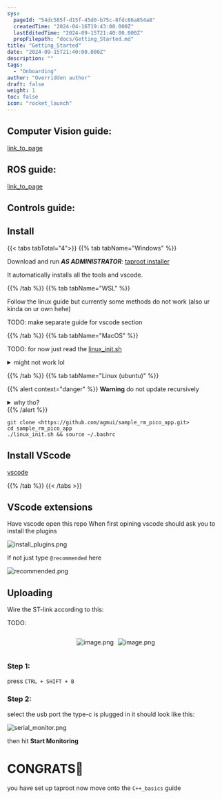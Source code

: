 ```yaml
---
sys:
  pageId: "54dc585f-d15f-45d0-b75c-8fdc66a854a8"
  createdTime: "2024-04-16T19:43:00.000Z"
  lastEditedTime: "2024-09-15T21:40:00.000Z"
  propFilepath: "docs/Getting_Started.md"
title: "Getting_Started"
date: "2024-09-15T21:40:00.000Z"
description: ""
tags:
  - "Onboarding"
author: "Overridden author"
draft: false
weight: 1
toc: false
icon: "rocket_launch"
---
```


## Computer Vision guide:

[link_to_page](86d45bc0-388b-4d26-8848-44f255f73d0e)

## ROS guide:

[link_to_page](3c76c1de-ec8f-46d6-8b0a-294005edc2d5)

## Controls guide:

## Install

{{< tabs tabTotal="4">}}
{{% tab tabName="Windows" %}}

Download and run _**AS ADMINISTRATOR**_: [taproot installer](https://github.com/Thornbots/TeachingFreshies/releases/tag/1.0)

It automatically installs all the tools and vscode.

{{% /tab %}}
{{% tab tabName="WSL" %}}

Follow the linux guide but currently some methods do not work (also ur kinda on ur own hehe)

TODO: make separate guide for vscode section

{{% /tab %}}
{{% tab tabName="MacOS" %}}

TODO: for now just read the [linux_init.sh](https://github.com/agmui/sample_rm_pico_app/blob/main/linux_init.sh)

<details>
<summary>might not work lol</summary>

`brew install libusb pkg-config`

Next install: [vscode](https://code.visualstudio.com/Download)

</details>

{{% /tab %}}
{{% tab tabName="Linux (ubuntu)" %}}

{{% alert context="danger" %}}
**Warning** do not update recursively
<details>
<summary>why tho?</summary>
There are some submodules that may go on for a while (like tinyusb) and I highly
recommend you don't need to get them.
If you want to see what submodules I update just look in `linux_init.sh`
</details>
{{% /alert %}}

```shell
git clone <https://github.com/agmui/sample_rm_pico_app.git>
cd sample_rm_pico_app
./linux_init.sh && source ~/.bashrc
```

## Install VScode

[vscode](https://code.visualstudio.com/Download)

{{% /tab %}}
{{< /tabs >}}

## VScode extensions

Have vscode open this repo
When first opining vscode should ask you to install the plugins

![install_plugins.png](https://prod-files-secure.s3.us-west-2.amazonaws.com/d518164a-d88e-44d1-a4ee-3adb3bd8bce0/89bd30f0-1825-4e77-867b-0a41ce370880/install_plugins.png?X-Amz-Algorithm=AWS4-HMAC-SHA256&X-Amz-Content-Sha256=UNSIGNED-PAYLOAD&X-Amz-Credential=ASIAZI2LB466YUDUIP5C%2F20250317%2Fus-west-2%2Fs3%2Faws4_request&X-Amz-Date=20250317T003938Z&X-Amz-Expires=3600&X-Amz-Security-Token=IQoJb3JpZ2luX2VjEN%2F%2F%2F%2F%2F%2F%2F%2F%2F%2F%2FwEaCXVzLXdlc3QtMiJGMEQCIBhwcp24dZv4FVQlMOrGRYiAXnv8ebligKeOp8sDpGhhAiA9y1sRqHF4cY3F8oKof9HqxCkN8PD9ABTcHLs1UcutFSr%2FAwg3EAAaDDYzNzQyMzE4MzgwNSIMFeAV2UH2ZkZYIYg0KtwDdpdqYrhjh%2FxMPpb4X4k2njunoGJ6hN%2FiV1jvwQ8oVpxZcWXylN%2FsxEfJ%2Fv%2BIU%2FCxXpaZ%2BSfF4q1XmrqOwMVig9qYj5zx4Z9WaEQrxiqcKtNLgjkWpmA2cuPdmDLLXJLrgZf%2BUbkSrPUOh5C%2FvLxdQO%2FTAgUFP5UeADZaqZ8wByeHk99lh518J%2B%2FNwLK%2B1%2F7SbxhG%2BjbukIsoYyxFt1KGdbCI1xn9QQuz%2BBX7xZLjyL8UxIxZWrOHtjpFRpJySuYB3zULXqiDrZKmQQcUf7aQNQvT8yc%2FeaxI7%2FZWgupW0QpxlpwICQItDWCsh9xI3Z2tWpz18lU%2Bl%2BehEkuNODIu8xelxpd06DyZS9QYFy%2FIGRHxyBv7KznUMYMo0KhWfKxYBOKlz9Jycv0BcR3OVeFB5P9zIgvR2aKa6OAqG5TGf7JlfB%2BloK3Wrw0KYxPGssUjMYjI2If7aObmwTgEHiptHwMggP%2FpudEZ2n8CD4AKtQpD47cJXSWcOJMT6fujz%2Bn5FTXyXJuALjaLKXLI0BqaFO%2FXSYelEOn5CMJWZNGWIBH4W5mL%2BdpOchBwmqPlnLaV4ji8DxC5WZ2zvTnft7DdbJQU7fRX2ZgCmvMVaVSSJPpxK%2FHVvHim5jcprm4w0Z3dvgY6pgE6IWmLABgs%2Fd5ENOkpkx2ldL%2BfEyh35oiX5piKDvw9SopCPO6PrNKbgxsFIJjBsocon3WU7TSk1Rwvp%2FJ2Hj1psp7SY%2FGtYouNS60FmyYxxh6hn%2BcQuRS%2F5uWG8dxYuy%2FJcaKzUK8GK9O91dC3bTfHy82ZKbEzL6m28TUm2%2BkAT6F63WqFhfTnlyOzZjrhXqh%2FqOKn0bEutlxgC6R9DXWfejvdpmNj&X-Amz-Signature=c39f573a57a03a655aad83ee1150605052011427d1a952dc747a519b89dd2392&X-Amz-SignedHeaders=host&x-id=GetObject)

If not just type `@recommended` here  

![recommended.png](https://prod-files-secure.s3.us-west-2.amazonaws.com/d518164a-d88e-44d1-a4ee-3adb3bd8bce0/61e661e9-5d85-4dfc-be0d-8d2097a5e793/recommended.png?X-Amz-Algorithm=AWS4-HMAC-SHA256&X-Amz-Content-Sha256=UNSIGNED-PAYLOAD&X-Amz-Credential=ASIAZI2LB466YUDUIP5C%2F20250317%2Fus-west-2%2Fs3%2Faws4_request&X-Amz-Date=20250317T003938Z&X-Amz-Expires=3600&X-Amz-Security-Token=IQoJb3JpZ2luX2VjEN%2F%2F%2F%2F%2F%2F%2F%2F%2F%2F%2FwEaCXVzLXdlc3QtMiJGMEQCIBhwcp24dZv4FVQlMOrGRYiAXnv8ebligKeOp8sDpGhhAiA9y1sRqHF4cY3F8oKof9HqxCkN8PD9ABTcHLs1UcutFSr%2FAwg3EAAaDDYzNzQyMzE4MzgwNSIMFeAV2UH2ZkZYIYg0KtwDdpdqYrhjh%2FxMPpb4X4k2njunoGJ6hN%2FiV1jvwQ8oVpxZcWXylN%2FsxEfJ%2Fv%2BIU%2FCxXpaZ%2BSfF4q1XmrqOwMVig9qYj5zx4Z9WaEQrxiqcKtNLgjkWpmA2cuPdmDLLXJLrgZf%2BUbkSrPUOh5C%2FvLxdQO%2FTAgUFP5UeADZaqZ8wByeHk99lh518J%2B%2FNwLK%2B1%2F7SbxhG%2BjbukIsoYyxFt1KGdbCI1xn9QQuz%2BBX7xZLjyL8UxIxZWrOHtjpFRpJySuYB3zULXqiDrZKmQQcUf7aQNQvT8yc%2FeaxI7%2FZWgupW0QpxlpwICQItDWCsh9xI3Z2tWpz18lU%2Bl%2BehEkuNODIu8xelxpd06DyZS9QYFy%2FIGRHxyBv7KznUMYMo0KhWfKxYBOKlz9Jycv0BcR3OVeFB5P9zIgvR2aKa6OAqG5TGf7JlfB%2BloK3Wrw0KYxPGssUjMYjI2If7aObmwTgEHiptHwMggP%2FpudEZ2n8CD4AKtQpD47cJXSWcOJMT6fujz%2Bn5FTXyXJuALjaLKXLI0BqaFO%2FXSYelEOn5CMJWZNGWIBH4W5mL%2BdpOchBwmqPlnLaV4ji8DxC5WZ2zvTnft7DdbJQU7fRX2ZgCmvMVaVSSJPpxK%2FHVvHim5jcprm4w0Z3dvgY6pgE6IWmLABgs%2Fd5ENOkpkx2ldL%2BfEyh35oiX5piKDvw9SopCPO6PrNKbgxsFIJjBsocon3WU7TSk1Rwvp%2FJ2Hj1psp7SY%2FGtYouNS60FmyYxxh6hn%2BcQuRS%2F5uWG8dxYuy%2FJcaKzUK8GK9O91dC3bTfHy82ZKbEzL6m28TUm2%2BkAT6F63WqFhfTnlyOzZjrhXqh%2FqOKn0bEutlxgC6R9DXWfejvdpmNj&X-Amz-Signature=b2c71774be6630080ca69644da8407b9cea671f5605eb35ce251b7b1a32631a0&X-Amz-SignedHeaders=host&x-id=GetObject)

## Uploading

Wire the ST-link according to this:

TODO:

<div style="display: flex;flex-direction: row; column-gap:10px; max-width: 630px;justify-content: center;">
<div>

![image.png](https://prod-files-secure.s3.us-west-2.amazonaws.com/d518164a-d88e-44d1-a4ee-3adb3bd8bce0/210ecb78-1116-4d7b-b9b7-2292f66fa2c2/image.png?X-Amz-Algorithm=AWS4-HMAC-SHA256&X-Amz-Content-Sha256=UNSIGNED-PAYLOAD&X-Amz-Credential=ASIAZI2LB466X5BKIMPF%2F20250317%2Fus-west-2%2Fs3%2Faws4_request&X-Amz-Date=20250317T003944Z&X-Amz-Expires=3600&X-Amz-Security-Token=IQoJb3JpZ2luX2VjEN%2F%2F%2F%2F%2F%2F%2F%2F%2F%2F%2FwEaCXVzLXdlc3QtMiJGMEQCICWwoeKU6%2F2RhQg94XSB71b3ooYVJWREB3RY%2B7D5XPiCAiATkAmnYjmIrM5rUIKJB6A%2FLVXnt8J0vlqGc9g4bC%2FvFir%2FAwg3EAAaDDYzNzQyMzE4MzgwNSIM5uwxf%2FfVTyoN%2F2lPKtwDtirXDO%2Bs0Z8qJN24iZZA8ybnvtI8w3%2BC2imKgXKKHr5xrGQSD5nn4DnQOMq6LxyC283jOHLoQkUQmzBJ2c11rO%2FFpuafWre6S%2BWS01XamdPmg44GvXV7IhDfxfKDEsMtAG8NLcPF%2By0cs7j6T4wSqNFscHbdP18%2B7frpmK%2BJ1ZoX0yktF5Qb36lz3fOLOxzoAsPaJo2XYyGVAEgjPOl2XnEhap6Wo%2B1oBvQhwG8uTG3ekju%2Fwj4wwkxRxM%2FemtOIHNtF2kP0TLyXLdDeY3%2Br19v1ZoZb1xQPJAK5s0fLCvSm7CAjpMBxtyWP0xofxCYiIffNkxoU9G3tMLqh2CvQm5fK6HloI3hPebIJUjbXYKOeAVvRQ2U2WwW8379UNUUS6cGGbSuzKcQCOF2OpcKFFSPkzpDYO98%2BIqHlTBAGqq1rdTC7l2DyIa%2FcWuAPf1qh83gEN9xzTJMyevbimrdAYxFwwNGgO67pFOdkl0DPE70dE%2B4bsF7pU3dkszout7sNzOtPQWIDGMJqOAQ3T%2FhxnFu%2BvEnm45Lvkx44QqisKl8aLafYs8uDXYWCH6Cxf0a8MF60yURFfXt5ywdO9iTAOGfxqnE1%2FhrTRLEt0Pp1%2F%2F4qSUeO%2BCKAsSB16IMwv53dvgY6pgGUAOgUDTz5y%2FyYi9h%2B3jLcK2oGMRe2ZjJ9QrguW4bJQcVmxeo8qDd7iH5sJpbQ%2BcLOJLe0w5r88tW1WqBP%2BrZkZxU%2BTMk7SVNxETaIIL%2BlDQat8Jw8PnDnr45FagVbngpP9ijhHZq%2B2WJGn%2Bvot6JMjdhSdpMxyWb5YyAa9DGt6wCnRKJU9Wh7h6l4%2FcOzz0J5lBB%2BTkDrOLl64FvekncR81%2BnKv4I&X-Amz-Signature=301fa218cab590d953f5ec335c2f2758e9605926181cd01f571e8ea066312c1b&X-Amz-SignedHeaders=host&x-id=GetObject)

</div>
<div>

![image.png](https://prod-files-secure.s3.us-west-2.amazonaws.com/d518164a-d88e-44d1-a4ee-3adb3bd8bce0/33a0fd0f-8ca6-4a86-8e09-26e95ded1fff/image.png?X-Amz-Algorithm=AWS4-HMAC-SHA256&X-Amz-Content-Sha256=UNSIGNED-PAYLOAD&X-Amz-Credential=ASIAZI2LB466SGFSQKDF%2F20250317%2Fus-west-2%2Fs3%2Faws4_request&X-Amz-Date=20250317T003949Z&X-Amz-Expires=3600&X-Amz-Security-Token=IQoJb3JpZ2luX2VjEN%2F%2F%2F%2F%2F%2F%2F%2F%2F%2F%2FwEaCXVzLXdlc3QtMiJIMEYCIQDmLuiVluPVoxvMfF9ZzktcQ9ya5Guz9N2ohNy41tLpgQIhAMY6FgnXmYdRZSk5UIswilTID60HTeMoRue6WQaus8WYKv8DCDcQABoMNjM3NDIzMTgzODA1IgwWrmaWPF8RlcpYT%2Fwq3AMu%2BnsUXp%2FYQT2cGFuKj%2FKtIa8GWQgHIOuXDPWCIyHGXsPWNAol405FpHHJY%2Bn%2Bsq%2Bw9YUgt4KZnGrX0wUxAs6m8%2F4TTIgAGunIsGe1Oc7NwNVZjkpHTdZH%2Bl6gGnGArkYtqyzshGmddJtwX5pMA8EyzsQ4I1iRtaqNIA2nswlNJHBGuPgfie7qd%2BcLNQpX03OykBmV3J%2FOzM4fBhUDHmNRKMBGB%2FOV2OPVfHVBPmJmsjApAIG6UN1Na1jBJ162qTJWttTf%2FO1z%2FbpTESRtOhvG%2FEduKufMdsFidW%2FdqiAW%2Bg4YydJ2iCqzKoemhnMjbHM5Gj4U0%2FQ%2B0HiEIWH%2FHUwQMp9dPbq%2FcuLJs7eOYcuUtEXlZpjTTzpaL9%2BUGlu1xNDiMg02XJiv07jviOGgIJnN%2BIB3Iv6%2B8tkphZeDyJ5Cc2f34CoxSe6xT1ZJ8lXb4qyPETtpK6eyZJZOr%2FFf9nhkgG%2BvW3Xve471glkqbyT9iDi6LIzh4ZZeppG1h0vT5dGjU8%2BddXvXjFeQsM2POXTmJUG71Lr5Ce8POfi4bKcWV%2BqTDmDI9vt238S6U%2BVy6k08K5NWOxlR3koHEmsa1ngA4GMX%2B4n%2BKKFk5FCrm0iFiU3YE72xPiCxf2us2jDGnd2%2BBjqkAVOBKGsPjG0q7zEQcyGopH0BwKPzk6wsr9TmosV1wU9hJUYi6%2FUwy9o3V2tNzVnNIz1l%2F59MOl5w9pDkiSMxMDrSXcnbpYn41%2B07urhd0dowKmy99vtu8EILneVklFsAYQCJGcx1p0umvBtrsmlaKYw4eviXq%2B%2Fz8bAhuE9p%2FjjsqsIp8jMKLaHODlOVtT%2BvlyRcqUKFnvYJ5YNDU3ymaKNo7Xh7&X-Amz-Signature=030ce8bda30b561f37e5e43ba26c16d8672af3b3a9b5af5d060bc3108be37448&X-Amz-SignedHeaders=host&x-id=GetObject)

</div>
</div>

### Step 1:

press `CTRL + SHIFT + B`

### Step 2:

select the usb port the type-c is plugged in it should look like this:

![serial_monitor.png](https://prod-files-secure.s3.us-west-2.amazonaws.com/d518164a-d88e-44d1-a4ee-3adb3bd8bce0/f03f4774-05d4-4393-b6a0-d5efb6d315ab/serial_monitor.png?X-Amz-Algorithm=AWS4-HMAC-SHA256&X-Amz-Content-Sha256=UNSIGNED-PAYLOAD&X-Amz-Credential=ASIAZI2LB466YUDUIP5C%2F20250317%2Fus-west-2%2Fs3%2Faws4_request&X-Amz-Date=20250317T003938Z&X-Amz-Expires=3600&X-Amz-Security-Token=IQoJb3JpZ2luX2VjEN%2F%2F%2F%2F%2F%2F%2F%2F%2F%2F%2FwEaCXVzLXdlc3QtMiJGMEQCIBhwcp24dZv4FVQlMOrGRYiAXnv8ebligKeOp8sDpGhhAiA9y1sRqHF4cY3F8oKof9HqxCkN8PD9ABTcHLs1UcutFSr%2FAwg3EAAaDDYzNzQyMzE4MzgwNSIMFeAV2UH2ZkZYIYg0KtwDdpdqYrhjh%2FxMPpb4X4k2njunoGJ6hN%2FiV1jvwQ8oVpxZcWXylN%2FsxEfJ%2Fv%2BIU%2FCxXpaZ%2BSfF4q1XmrqOwMVig9qYj5zx4Z9WaEQrxiqcKtNLgjkWpmA2cuPdmDLLXJLrgZf%2BUbkSrPUOh5C%2FvLxdQO%2FTAgUFP5UeADZaqZ8wByeHk99lh518J%2B%2FNwLK%2B1%2F7SbxhG%2BjbukIsoYyxFt1KGdbCI1xn9QQuz%2BBX7xZLjyL8UxIxZWrOHtjpFRpJySuYB3zULXqiDrZKmQQcUf7aQNQvT8yc%2FeaxI7%2FZWgupW0QpxlpwICQItDWCsh9xI3Z2tWpz18lU%2Bl%2BehEkuNODIu8xelxpd06DyZS9QYFy%2FIGRHxyBv7KznUMYMo0KhWfKxYBOKlz9Jycv0BcR3OVeFB5P9zIgvR2aKa6OAqG5TGf7JlfB%2BloK3Wrw0KYxPGssUjMYjI2If7aObmwTgEHiptHwMggP%2FpudEZ2n8CD4AKtQpD47cJXSWcOJMT6fujz%2Bn5FTXyXJuALjaLKXLI0BqaFO%2FXSYelEOn5CMJWZNGWIBH4W5mL%2BdpOchBwmqPlnLaV4ji8DxC5WZ2zvTnft7DdbJQU7fRX2ZgCmvMVaVSSJPpxK%2FHVvHim5jcprm4w0Z3dvgY6pgE6IWmLABgs%2Fd5ENOkpkx2ldL%2BfEyh35oiX5piKDvw9SopCPO6PrNKbgxsFIJjBsocon3WU7TSk1Rwvp%2FJ2Hj1psp7SY%2FGtYouNS60FmyYxxh6hn%2BcQuRS%2F5uWG8dxYuy%2FJcaKzUK8GK9O91dC3bTfHy82ZKbEzL6m28TUm2%2BkAT6F63WqFhfTnlyOzZjrhXqh%2FqOKn0bEutlxgC6R9DXWfejvdpmNj&X-Amz-Signature=e05ceb17af7f7510400da5d9ed2a78b73355d365cc87d220461f9a30d970dd81&X-Amz-SignedHeaders=host&x-id=GetObject)

then hit **Start Monitoring**

# CONGRATS🎉

you have set up taproot now move onto the `C++_basics` guide
